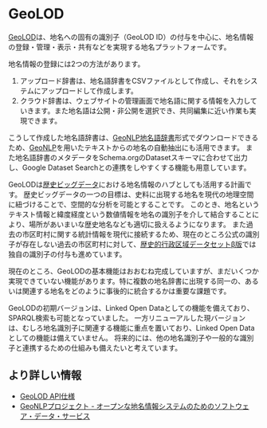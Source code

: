 # GeoLOD

[GeoLOD](https://geolod.ex.nii.ac.jp/)は、地名への固有の識別子（GeoLOD ID）の付与を中心に、地名情報の登録・管理・表示・共有などを実現する地名プラットフォームです。 

地名情報の登録には2つの方法があります。

1. アップロード辞書は、地名語辞書をCSVファイルとして作成し、それをシステムにアップロードして作成します。
2. クラウド辞書は、ウェブサイトの管理画面で地名語に関する情報を入力していきます。また地名語は公開・非公開を選択でき、共同編集に近い作業も実現できます。
 
こうして作成した地名語辞書は、[GeoNLP地名語辞書](https://geonlp.ex.nii.ac.jp/dictionary/)形式でダウンロードできるため、[GeoNLP](https://geonlp.ex.nii.ac.jp/)を用いたテキストからの地名の自動抽出にも活用できます。 また地名語辞書のメタデータをSchema.orgのDatasetスキーマに合わせて出力し、Google Dataset Searchとの連携をしやすくする機能も用意しています。

GeoLODは[歴史ビッグデータ](http://codh.rois.ac.jp/historical-big-data/)における地名情報のハブとしても活用する計画です。 歴史ビッグデータの一つの目標は、史料に出現する地名を現代の地理空間に紐づけることで、空間的な分析を可能とすることです。 このとき、地名というテキスト情報と緯度経度という数値情報を地名の識別子を介して結合することにより、場所があいまいな歴史地名なども適切に扱えるようになります。 また過去の市区町村に関する統計情報を現代に接続するため、現在のところ公式の識別子が存在しない過去の市区町村に対して、[歴史的行政区域データセットβ版](https://geoshape.ex.nii.ac.jp/city/)では独自の識別子の付与も進めています。

現在のところ、GeoLODの基本機能はおおむね完成していますが、まだいくつか実現できていない機能があります。特に複数の地名辞書に出現する同一の、あるいは関連する地名をどのように事後的に統合するかは重要な課題です。

GeoLODの初期バージョンは、Linked Open Dataとしての機能を備えており、SPARQL検索も可能となっていました。 一方リニューアルした現バージョンは、むしろ地名識別子に関連する機能に重点を置いており、Linked Open Dataとしての機能は備えていません。 将来的には、他の地名識別子や一般的な識別子と連携するための仕組みも備えたいと考えています。

## より詳しい情報

- [GeoLOD API仕様](https://geolod.ex.nii.ac.jp/doc/api/)
- [GeoNLPプロジェクト - オープンな地名情報システムのためのソフトウェア・データ・サービス](http://agora.ex.nii.ac.jp/GeoNLP/)
